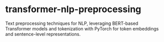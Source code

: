 # transformer-nlp-preprocessing
Text preprocessing techniques for NLP, leveraging BERT-based Transformer models and tokenization with PyTorch for token embeddings and sentence-level representations.
